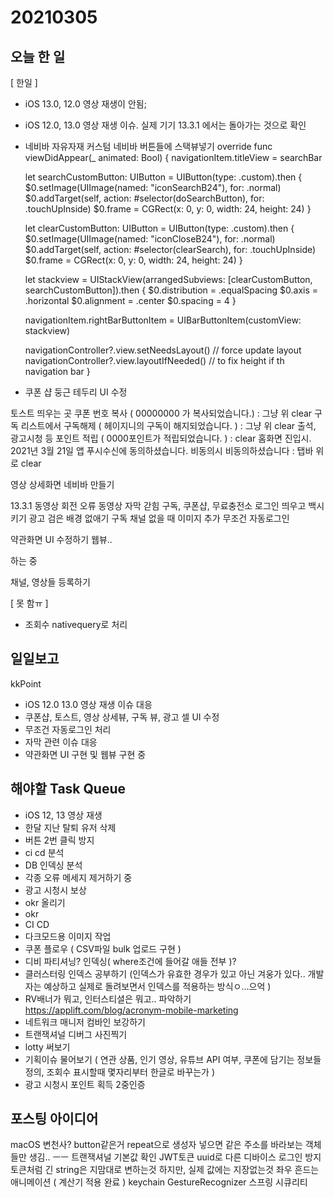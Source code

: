 # 20210305
## 오늘 한 일
[ 한일 ]
- iOS 13.0, 12.0 영상 재생이 안됨;
- iOS 12.0, 13.0 영상 재생 이슈. 실제 기기 13.3.1 에서는 돌아가는 것으로 확인

- 네비바 자유자재 커스텀
네비바 버튼들에 스택뷰넣기 
override func viewDidAppear(_ animated: Bool) {
    navigationItem.titleView = searchBar
    
    let searchCustomButton: UIButton = UIButton(type: .custom).then {
        $0.setImage(UIImage(named: "iconSearchB24"), for: .normal)
        $0.addTarget(self, action: #selector(doSearchButton), for: .touchUpInside)
        $0.frame = CGRect(x: 0, y: 0, width: 24, height: 24)
    }
    
    let clearCustomButton: UIButton = UIButton(type: .custom).then {
        $0.setImage(UIImage(named: "iconCloseB24"), for: .normal)
        $0.addTarget(self, action: #selector(clearSearch), for: .touchUpInside)
        $0.frame = CGRect(x: 0, y: 0, width: 24, height: 24)
    }
    
    let stackview = UIStackView(arrangedSubviews: [clearCustomButton, searchCustomButton]).then {
        $0.distribution = .equalSpacing
        $0.axis = .horizontal
        $0.alignment = .center
        $0.spacing = 4
    }
    
    navigationItem.rightBarButtonItem = UIBarButtonItem(customView: stackview)
    
    navigationController?.view.setNeedsLayout() // force update layout
    navigationController?.view.layoutIfNeeded() // to fix height if th navigation bar
}

- 쿠폰 샵 둥근 테두리 UI 수정

토스트 띄우는 곳
쿠폰 번호 복사 ( 00000000 가 복사되었습니다.) : 그냥 위 clear
구독 리스트에서 구독해제 ( 헤이지니의 구독이 해지되었습니다. ) : 그냥 위  clear
출석, 광고시청 등 포인트 적립 ( 0000포인트가 적립되었습니다. ) : clear
홈화면 진입시. 2021년 3월 21일 앱 푸시수신에 동의하셨습니다. 비동의시 비동의하셨습니다 : 탭바 위로 clear

영상 상세화면 네비바 만들기

13.3.1 동영상 회전 오류
동영상 자막 갇힘
구독, 쿠폰샵, 무료충전소 로그인 띄우고 백시키기
광고 검은 배경 없애기
구독 채널 없을 때 이미지 추가
무조건 자동로그인

약관화면 UI 수정하기
웹뷰..

하는 중

채널, 영상들 등록하기


[ 못 함ㅠ ]
- 조회수 nativequery로 처리


## 일일보고
kkPoint
- iOS 12.0 13.0 영상 재생 이슈 대응
- 쿠폰샵, 토스트, 영상 상세뷰, 구독 뷰, 광고 셀 UI 수정
- 무조건 자동로그인 처리
- 자막 관련 이슈 대응
- 약관화면 UI 구현 및 웹뷰 구현 중

## 해야할 Task Queue
- iOS 12, 13 영상 재생
- 한달 지난 탈퇴 유저 삭제
- 버튼 2번 클릭 방지
- ci cd 분석
- DB 인덱싱 분석
- 각종 오류 메세지 제거하기 중
- 광고 시청시 보상
- okr 올리기
- okr
- CI CD
- 다크모드용 이미지 작업
- 쿠폰 플로우 ( CSV파일 bulk 업로드 구현 )
- 디비 파티셔닝? 인덱싱( where조건에 들어갈 애들 전부 )?
- 클러스터링 인덱스 공부하기 (인덱스가 유효한 경우가 있고 아닌 겨웅가 있다.. 개발자는 예상하고 실제로 돌려보면서 인덱스를 적용하는 방식ㅇ...으억 )
- RV배너가 뭐고, 인터스티셜은 뭐고.. 파악하기 https://applift.com/blog/acronym-mobile-marketing
- 네트워크 매니저 컴바인 보강하기
- 트랜잭셔널 디버그 사진찍기
- lotty 써보기
- 기획이슈 물어보기 ( 연관 상품, 인기 영상, 유튜브 API 여부, 쿠폰에 담기는 정보들 정의, 조회수 표시할때 몇자리부터 한글로 바꾸는가 )
- 광고 시청시 포인트 획득 2중인증


## 포스팅 아이디어
macOS 변천사?
button같은거 repeat으로 생성자 넣으면 같은 주소를 바라보는 객체들만 생김.. ㅡㅡ
트랜잭셔널 기본값 확인
JWT토큰
uuid로 다른 디바이스 로그인 방지
토큰처럼 긴 string은 지맘대로 변하는것 하지만, 실제 값에는 지장없는것
좌우 흔드는 애니메이션 ( 계산기 적용 완료 )
keychain
GestureRecognizer
스프링 시큐리티

